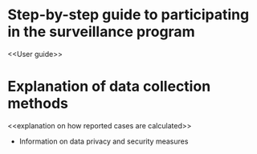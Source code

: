 #   Step-by-step guide to participating in the surveillance program

\<\<User guide\>\>

#   Explanation of data collection methods

\<\<explanation on how reported cases are calculated\>\>

-   Information on data privacy and security measures
